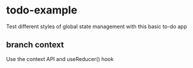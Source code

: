 # todo-example

Test different styles of global state management with this basic to-do app

## branch context

Use the context API and useReducer() hook
